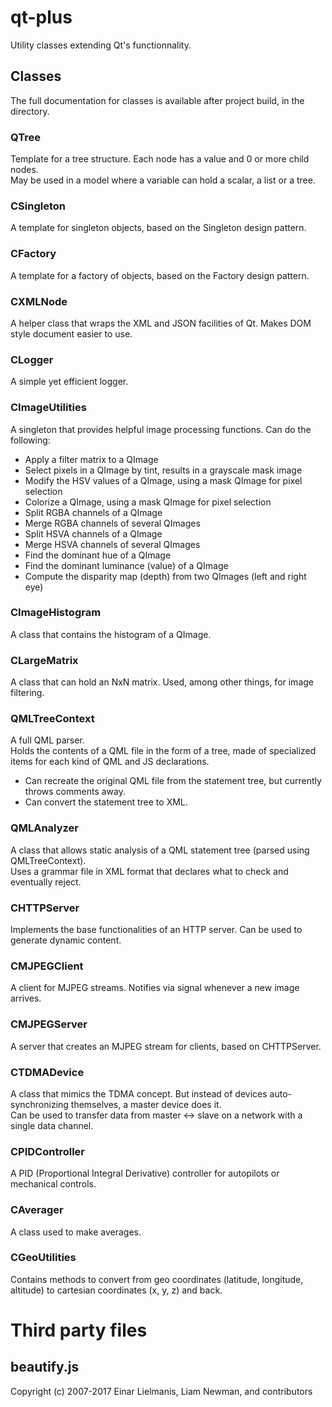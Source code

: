 # qt-plus
Utility classes extending Qt's functionnality.

## Classes
The full documentation for classes is available after project build, in the <help> directory.

### QTree
Template for a tree structure. Each node has a value and 0 or more child nodes. <br>
May be used in a model where a variable can hold a scalar, a list or a tree.

### CSingleton
A template for singleton objects, based on the Singleton design pattern.

### CFactory
A template for a factory of objects, based on the Factory design pattern.

### CXMLNode
A helper class that wraps the XML and JSON facilities of Qt. Makes DOM style document easier to use.

### CLogger
A simple yet efficient logger.

### CImageUtilities
A singleton that provides helpful image processing functions.
Can do the following:
* Apply a filter matrix to a QImage
* Select pixels in a QImage by tint, results in a grayscale mask image
* Modify the HSV values of a QImage, using a mask QImage for pixel selection
* Colorize a QImage, using a mask QImage for pixel selection
* Split RGBA channels of a QImage
* Merge RGBA channels of several QImages
* Split HSVA channels of a QImage
* Merge HSVA channels of several QImages
* Find the dominant hue of a QImage
* Find the dominant luminance (value) of a QImage
* Compute the disparity map (depth) from two QImages (left and right eye)

### CImageHistogram
A class that contains the histogram of a QImage.

### CLargeMatrix
A class that can hold an NxN matrix. Used, among other things, for image filtering.

### QMLTreeContext
A full QML parser. <br>
Holds the contents of a QML file in the form of a tree, made of specialized items for each kind of QML and JS declarations. <br>
* Can recreate the original QML file from the statement tree, but currently throws comments away.
* Can convert the statement tree to XML.

### QMLAnalyzer
A class that allows static analysis of a QML statement tree (parsed using QMLTreeContext). <br>
Uses a grammar file in XML format that declares what to check and eventually reject.

### CHTTPServer
Implements the base functionalities of an HTTP server. Can be used to generate dynamic content.

### CMJPEGClient
A client for MJPEG streams. Notifies via signal whenever a new image arrives.

### CMJPEGServer
A server that creates an MJPEG stream for clients, based on CHTTPServer.

### CTDMADevice
A class that mimics the TDMA concept. But instead of devices auto-synchronizing themselves, a master device does it. <br>
Can be used to transfer data from master <-> slave on a network with a single data channel.

### CPIDController
A PID (Proportional Integral Derivative) controller for autopilots or mechanical controls.

### CAverager
A class used to make averages.

### CGeoUtilities
Contains methods to convert from geo coordinates (latitude, longitude, altitude) to cartesian coordinates (x, y, z) and back.

# Third party files

## beautify.js
Copyright (c) 2007-2017 Einar Lielmanis, Liam Newman, and contributors
